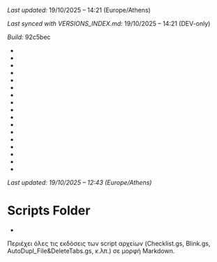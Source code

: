 *Last updated:* 19/10/2025 – 14:21 (Europe/Athens)

*Last synced with VERSIONS_INDEX.md:* 19/10/2025 – 14:21 (DEV-only)

*Build:* 92c5bec



*



*



*



*



*



*



*



*



*



*

*
*
*
*
*
*
*
*Last updated: 19/10/2025 – 12:43 (Europe/Athens)*
# Scripts Folder  
*
Περιέχει όλες τις εκδόσεις των script αρχείων (Checklist.gs, Blink.gs, AutoDupl_File&DeleteTabs.gs, κ.λπ.) σε μορφή Markdown.
